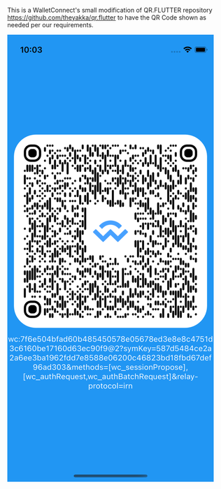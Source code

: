 This is a WalletConnect's small modification of QR.FLUTTER repository https://github.com/theyakka/qr.flutter to have the QR Code shown as needed per our requirements.

![](demo.png)